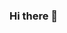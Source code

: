 ### Hi there 👋

<!--
**quyenthucdoan/quyenthucdoan** is a ✨ _special_ ✨ repository because its `README.md` (this file) appears on your GitHub profile.

Here are some ideas to get you started:

- 🔭 I’m currently working on ISLAB
- 🌱 I’m currently learning how to extract the value from data
- 📫 How to reach me: in email "quyen.thucdoan@gmail.com" or messager "https://www.facebook.com/quyen.thucdoan/" 
-->

